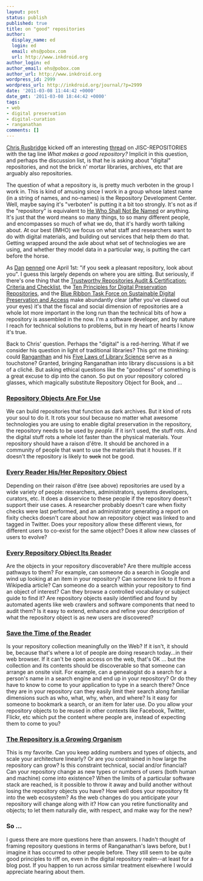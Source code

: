 ```yaml
---
layout: post
status: publish
published: true
title: on "good" repositories
author:
  display_name: ed
  login: ed
  email: ehs@pobox.com
  url: http://www.inkdroid.org
author_login: ed
author_email: ehs@pobox.com
author_url: http://www.inkdroid.org
wordpress_id: 2999
wordpress_url: http://inkdroid.org/journal/?p=2999
date: '2011-03-08 11:44:42 +0000'
date_gmt: '2011-03-08 18:44:42 +0000'
tags:
- web
- digital preservation
- digital-curation
- ranganathan
comments: []
---
```

<p><a href="http://twitter.com/#!/cardcc">Chris Rusbridge</a> kicked off an interesting <a href="https://www.jiscmail.ac.uk/cgi-bin/webadmin?A2=ind1103&L=JISC-REPOSITORIES&F=&S=&P=9578">thread</a> on JISC-REPOSITORIES with the tag line <em>What makes a good repository?</em> Implicit in this question, and perhaps the discussion list, is that he is asking about "digital" repositories, and not the brick n' mortar libraries, archives, etc that are arguably also repositories. </p>
<p>The question of what a repository is, is pretty much verboten in the group I work in. This is kind of amusing since I work in a group whose latest name (in a string of names, and no-names) is the Repository Development Center. Well, maybe saying it's "verboten" is putting it a bit too strongly. It's not as if the "repository" is equivalent to <a href="http://en.wikipedia.org/wiki/Lord_Voldemort">He Who Shall Not Be Named</a> or anything. It's just that the word means so many things, to so many different people, and encompasses so much of what we do, that it's hardly worth talking about. At our best (IMHO) we focus on what staff and researchers want to do with digital materials, and building out services that help them do that. Getting wrapped around the axle about what set of technologies we are using, and whether they model data in a particular way, is putting the cart before the horse.</p>
<p>As <a href="http://onebiglibrary.net">Dan</a> <a href="http://twitter.com/#!/dchud/status/11447075990">penned</a> one April 1st: "if you seek a pleasant repository, look about you". I guess this largely depends on where you are sitting. But seriously, if there's one thing that the <a href="http://www.crl.edu/sites/default/files/attachments/pages/trac_0.pdf"> Trustworthy Repositories Audit & Certification: Criteria and Checklist</a>, the <a href="http://www.crl.edu/archiving-preservation/digital-archives/metrics-assessing-and-certifying/core-re">Ten Principles for Digital Preservation Repositories</a>, and the <a href="http://brtf.sdsc.edu/">Blue Ribbon Task Force on Sustainable Digital Preservation and Access</a> make abundantly clear (after you've clawed out your eyes) it's that the fiscal and social dimension of repositories are a whole lot more important in the long run than the technical bits of how a repository is assembled in the now. I'm a software developer, and by nature I reach for technical solutions to problems, but in my heart of hearts I know it's true.</p>
<p>Back to Chris' question. Perhaps the "digital" is a red-herring. What if we consider his question in light of traditional libraries? This got me thinking: could <a href="http://en.wikipedia.org/wiki/S._R._Ranganathan">Ranganthan</a> and his <a href="http://en.wikipedia.org/wiki/Five_laws_of_library_science">Five Laws of Library Science</a> serve as a touchstone? Granted, bringing Ranganathan into library discussions is a bit of a cliché. But asking ethical questions like the "goodness" of something is a great excuse to dip into the canon. So put on your repository colored glasses, which magically substitute Repository Object for Book, and ...</p>
<h3><a href="http://en.wikipedia.org/wiki/Five_laws_of_library_science#First_law:_Books_are_for_Use">Repository Objects Are For Use</a></h3>
<p>We can build repositories that function as dark archives. But it kind of rots your soul to do it. It rots your soul because no matter what awesome technologies you are using to enable digital preservation in the repository, the repository needs to be used by <em>people</em>. If it isn't used, the stuff rots. And the digital stuff rots a whole lot faster than the physical materials. Your repository should have a raison d'être. It should be anchored in a community of people that want to use the materials that it houses. If it doesn't the repository is likely to <del datetime="2011-03-08T17:22:29+00:00">suck</del> not be good.</p>
<h3><a href="http://en.wikipedia.org/wiki/Five_laws_of_library_science#Second_Law:_Every_reader_his_or_her_book">Every Reader His/Her Repository Object</a></h3>
<p>Depending on their raison d'être (see above) repositories are used by a wide variety of people: researchers, administrators, systems developers, curators, etc. It does a disservice to these people if the repository doesn't support their use cases. A researcher probably doesn't care when fixity checks were last performed, and an administrator generating a report on fixity checks doesn't care about how an repository object was linked to and tagged in Twitter. Does your repository allow these different views, for different users to co-exist for the same object? Does it allow new classes of users to evolve?</p>
<h3><a href="http://en.wikipedia.org/wiki/Five_laws_of_library_science#Third_Law:_Every_book_its_reader">Every Repository Object Its Reader</a></h3>
<p>Are the objects in your repository discoverable? Are there multiple access pathways to them? For example, can someone do a search in Google and wind up looking at an item in your repository? Can someone link to it from a Wikipedia article? Can someone do a search within your repository to find an object of interest? Can they browse a controlled vocabulary or subject guide to find it? Are repository objects easily identified and found by automated agents like web crawlers and software components that need to audit them? Is it easy to extend, enhance and refine your description of what the repository object is as new users are discovered?</p>
<h3><a href="http://en.wikipedia.org/wiki/Five_laws_of_library_science#Fourth_Law:_Save_the_time_of_the_reader">Save the Time of the Reader</a></h3>
<p>Is your repository collection meaningfully on the Web? If it isn't, it should be, because that's where a lot of people are doing research today...in their web browser. If it can't be open access on the web, that's OK ... but the collection and its contents should be discoverable so that someone can arrange an onsite visit. For example, can a genealogist do a search for a person's name in a search engine and end up in your repository? Or do they have to know to come to your application to type in a search there? Once they are in your repository can they easily limit their search along familiar dimensions such as who, what, why, when, and where? Is it easy for someone to bookmark a search, or an item for later use. Do you allow your repository objects to be reused in other contexts like Facebook, Twitter, Flickr, etc which put the content where people are, instead of expecting them to come to you?</p>
<h3><a href="http://en.wikipedia.org/wiki/Five_laws_of_library_science#Fifth_Law:_The_library_is_a_growing_organism">The Repository is a Growing Organism</a></h3>
<p>This is my favorite. Can you keep adding numbers and types of objects, and scale your architecture linearly? Or are you constrained in how large the repository can grow? Is this constraint technical, social and/or financial? Can your repository change as new types or numbers of users (both human and machine) come into existence? When the limits of a particular software stack are reached, is it possible to throw it away and build another without losing the repository objects you have?  How well does your repository fit into the web ecosystem? As the web changes do you anticipate your repository will change along with it? How can you retire functionality and objects; to let them naturally die, with respect, and make way for the new?</p>
<h3>So ... </h3>
<p>I guess there are more questions here than answers. I hadn't thought of framing repository questions in terms of Ranganathan's laws before, but I imagine it has occurred to other people before. They still seem to be quite good principles to riff on, even in the digital repository realm--at least for a blog post. If you happen to run across similar treatment elsewhere I would appreciate hearing about them.</p>
